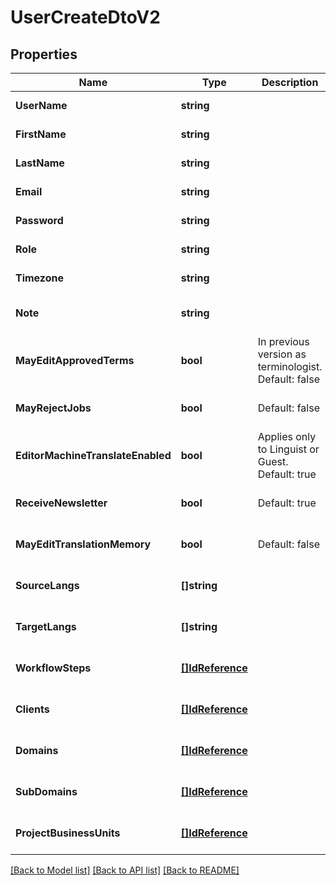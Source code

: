 # UserCreateDtoV2

## Properties
Name | Type | Description | Notes
------------ | ------------- | ------------- | -------------
**UserName** | **string** |  | [default to null]
**FirstName** | **string** |  | [default to null]
**LastName** | **string** |  | [default to null]
**Email** | **string** |  | [default to null]
**Password** | **string** |  | [default to null]
**Role** | **string** |  | [default to null]
**Timezone** | **string** |  | [default to null]
**Note** | **string** |  | [optional] [default to null]
**MayEditApprovedTerms** | **bool** | In previous version as terminologist. Default: false | [optional] [default to null]
**MayRejectJobs** | **bool** | Default: false | [optional] [default to null]
**EditorMachineTranslateEnabled** | **bool** | Applies only to Linguist or Guest. Default: true | [optional] [default to null]
**ReceiveNewsletter** | **bool** | Default: true | [optional] [default to null]
**MayEditTranslationMemory** | **bool** | Default: false | [optional] [default to null]
**SourceLangs** | **[]string** |  | [optional] [default to null]
**TargetLangs** | **[]string** |  | [optional] [default to null]
**WorkflowSteps** | [**[]IdReference**](IdReference.md) |  | [optional] [default to null]
**Clients** | [**[]IdReference**](IdReference.md) |  | [optional] [default to null]
**Domains** | [**[]IdReference**](IdReference.md) |  | [optional] [default to null]
**SubDomains** | [**[]IdReference**](IdReference.md) |  | [optional] [default to null]
**ProjectBusinessUnits** | [**[]IdReference**](IdReference.md) |  | [optional] [default to null]

[[Back to Model list]](../README.md#documentation-for-models) [[Back to API list]](../README.md#documentation-for-api-endpoints) [[Back to README]](../README.md)


